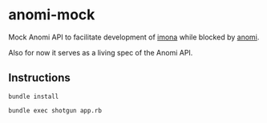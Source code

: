 # anomi-mock

Mock Anomi API to facilitate development of [imona](https://https://github.com/AnomiNet/imona) while blocked by [anomi](https://github.com/AnomiNet/anomi).

Also for now it serves as a living spec of the Anomi API.

## Instructions

`bundle install`

`bundle exec shotgun app.rb`

